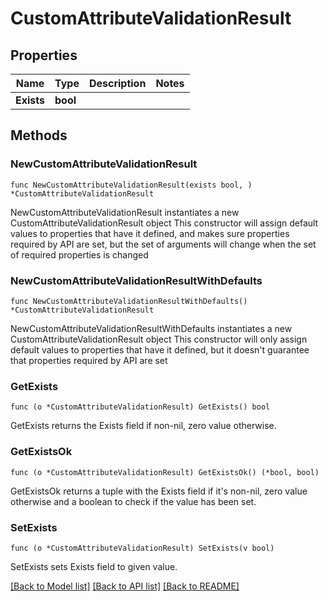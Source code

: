 # CustomAttributeValidationResult

## Properties

Name | Type | Description | Notes
------------ | ------------- | ------------- | -------------
**Exists** | **bool** |  | 

## Methods

### NewCustomAttributeValidationResult

`func NewCustomAttributeValidationResult(exists bool, ) *CustomAttributeValidationResult`

NewCustomAttributeValidationResult instantiates a new CustomAttributeValidationResult object
This constructor will assign default values to properties that have it defined,
and makes sure properties required by API are set, but the set of arguments
will change when the set of required properties is changed

### NewCustomAttributeValidationResultWithDefaults

`func NewCustomAttributeValidationResultWithDefaults() *CustomAttributeValidationResult`

NewCustomAttributeValidationResultWithDefaults instantiates a new CustomAttributeValidationResult object
This constructor will only assign default values to properties that have it defined,
but it doesn't guarantee that properties required by API are set

### GetExists

`func (o *CustomAttributeValidationResult) GetExists() bool`

GetExists returns the Exists field if non-nil, zero value otherwise.

### GetExistsOk

`func (o *CustomAttributeValidationResult) GetExistsOk() (*bool, bool)`

GetExistsOk returns a tuple with the Exists field if it's non-nil, zero value otherwise
and a boolean to check if the value has been set.

### SetExists

`func (o *CustomAttributeValidationResult) SetExists(v bool)`

SetExists sets Exists field to given value.



[[Back to Model list]](../README.md#documentation-for-models) [[Back to API list]](../README.md#documentation-for-api-endpoints) [[Back to README]](../README.md)


